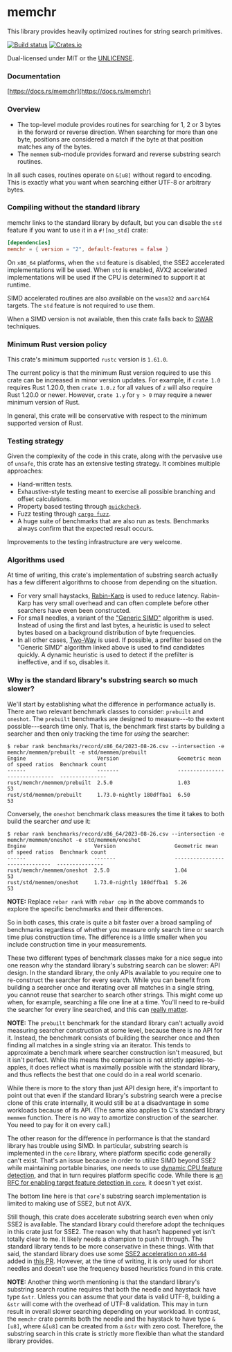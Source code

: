 memchr
======
This library provides heavily optimized routines for string search primitives.

[![Build status](https://github.com/BurntSushi/memchr/workflows/ci/badge.svg)](https://github.com/BurntSushi/memchr/actions)
[![Crates.io](https://img.shields.io/crates/v/memchr.svg)](https://crates.io/crates/memchr)

Dual-licensed under MIT or the [UNLICENSE](https://unlicense.org/).


### Documentation

[https://docs.rs/memchr](https://docs.rs/memchr)


### Overview

* The top-level module provides routines for searching for 1, 2 or 3 bytes
  in the forward or reverse direction. When searching for more than one byte,
  positions are considered a match if the byte at that position matches any
  of the bytes.
* The `memmem` sub-module provides forward and reverse substring search
  routines.

In all such cases, routines operate on `&[u8]` without regard to encoding. This
is exactly what you want when searching either UTF-8 or arbitrary bytes.

### Compiling without the standard library

memchr links to the standard library by default, but you can disable the
`std` feature if you want to use it in a `#![no_std]` crate:

```toml
[dependencies]
memchr = { version = "2", default-features = false }
```

On `x86_64` platforms, when the `std` feature is disabled, the SSE2 accelerated
implementations will be used. When `std` is enabled, AVX2 accelerated
implementations will be used if the CPU is determined to support it at runtime.

SIMD accelerated routines are also available on the `wasm32` and `aarch64`
targets. The `std` feature is not required to use them.

When a SIMD version is not available, then this crate falls back to
[SWAR](https://en.wikipedia.org/wiki/SWAR) techniques.

### Minimum Rust version policy

This crate's minimum supported `rustc` version is `1.61.0`.

The current policy is that the minimum Rust version required to use this crate
can be increased in minor version updates. For example, if `crate 1.0` requires
Rust 1.20.0, then `crate 1.0.z` for all values of `z` will also require Rust
1.20.0 or newer. However, `crate 1.y` for `y > 0` may require a newer minimum
version of Rust.

In general, this crate will be conservative with respect to the minimum
supported version of Rust.


### Testing strategy

Given the complexity of the code in this crate, along with the pervasive use
of `unsafe`, this crate has an extensive testing strategy. It combines multiple
approaches:

* Hand-written tests.
* Exhaustive-style testing meant to exercise all possible branching and offset
  calculations.
* Property based testing through [`quickcheck`](https://github.com/BurntSushi/quickcheck).
* Fuzz testing through [`cargo fuzz`](https://github.com/rust-fuzz/cargo-fuzz).
* A huge suite of benchmarks that are also run as tests. Benchmarks always
  confirm that the expected result occurs.

Improvements to the testing infrastructure are very welcome.


### Algorithms used

At time of writing, this crate's implementation of substring search actually
has a few different algorithms to choose from depending on the situation.

* For very small haystacks,
  [Rabin-Karp](https://en.wikipedia.org/wiki/Rabin%E2%80%93Karp_algorithm)
  is used to reduce latency. Rabin-Karp has very small overhead and can often
  complete before other searchers have even been constructed.
* For small needles, a variant of the
  ["Generic SIMD"](http://0x80.pl/articles/simd-strfind.html#algorithm-1-generic-simd)
  algorithm is used. Instead of using the first and last bytes, a heuristic is
  used to select bytes based on a background distribution of byte frequencies.
* In all other cases,
  [Two-Way](https://en.wikipedia.org/wiki/Two-way_string-matching_algorithm)
  is used. If possible, a prefilter based on the "Generic SIMD" algorithm
  linked above is used to find candidates quickly. A dynamic heuristic is used
  to detect if the prefilter is ineffective, and if so, disables it.


### Why is the standard library's substring search so much slower?

We'll start by establishing what the difference in performance actually
is. There are two relevant benchmark classes to consider: `prebuilt` and
`oneshot`. The `prebuilt` benchmarks are designed to measure---to the extent
possible---search time only. That is, the benchmark first starts by building a
searcher and then only tracking the time for _using_ the searcher:

```
$ rebar rank benchmarks/record/x86_64/2023-08-26.csv --intersection -e memchr/memmem/prebuilt -e std/memmem/prebuilt
Engine                       Version                   Geometric mean of speed ratios  Benchmark count
------                       -------                   ------------------------------  ---------------
rust/memchr/memmem/prebuilt  2.5.0                     1.03                            53
rust/std/memmem/prebuilt     1.73.0-nightly 180dffba1  6.50                            53
```

Conversely, the `oneshot` benchmark class measures the time it takes to both
build the searcher _and_ use it:

```
$ rebar rank benchmarks/record/x86_64/2023-08-26.csv --intersection -e memchr/memmem/oneshot -e std/memmem/oneshot
Engine                      Version                   Geometric mean of speed ratios  Benchmark count
------                      -------                   ------------------------------  ---------------
rust/memchr/memmem/oneshot  2.5.0                     1.04                            53
rust/std/memmem/oneshot     1.73.0-nightly 180dffba1  5.26                            53
```

**NOTE:** Replace `rebar rank` with `rebar cmp` in the above commands to
explore the specific benchmarks and their differences.

So in both cases, this crate is quite a bit faster over a broad sampling of
benchmarks regardless of whether you measure only search time or search time
plus construction time. The difference is a little smaller when you include
construction time in your measurements.

These two different types of benchmark classes make for a nice segue into
one reason why the standard library's substring search can be slower: API
design. In the standard library, the only APIs available to you require
one to re-construct the searcher for every search. While you can benefit
from building a searcher once and iterating over all matches in a single
string, you cannot reuse that searcher to search other strings. This might
come up when, for example, searching a file one line at a time. You'll need
to re-build the searcher for every line searched, and this can [really
matter][burntsushi-bstr-blog].

**NOTE:** The `prebuilt` benchmark for the standard library can't actually
avoid measuring searcher construction at some level, because there is no API
for it. Instead, the benchmark consists of building the searcher once and then
finding all matches in a single string via an iterator. This tends to
approximate a benchmark where searcher construction isn't measured, but it
isn't perfect. While this means the comparison is not strictly
apples-to-apples, it does reflect what is maximally possible with the standard
library, and thus reflects the best that one could do in a real world scenario.

While there is more to the story than just API design here, it's important to
point out that even if the standard library's substring search were a precise
clone of this crate internally, it would still be at a disadvantage in some
workloads because of its API. (The same also applies to C's standard library
`memmem` function. There is no way to amortize construction of the searcher.
You need to pay for it on every call.)

The other reason for the difference in performance is that
the standard library has trouble using SIMD. In particular, substring search
is implemented in the `core` library, where platform specific code generally
can't exist. That's an issue because in order to utilize SIMD beyond SSE2
while maintaining portable binaries, one needs to use [dynamic CPU feature
detection][dynamic-cpu], and that in turn requires platform specific code.
While there is [an RFC for enabling target feature detection in
`core`][core-feature], it doesn't yet exist.

The bottom line here is that `core`'s substring search implementation is
limited to making use of SSE2, but not AVX.

Still though, this crate does accelerate substring search even when only SSE2
is available. The standard library could therefore adopt the techniques in this
crate just for SSE2. The reason why that hasn't happened yet isn't totally
clear to me. It likely needs a champion to push it through. The standard
library tends to be more conservative in these things. With that said, the
standard library does use some [SSE2 acceleration on `x86-64`][std-sse2] added
in [this PR][std-sse2-pr]. However, at the time of writing, it is only used
for short needles and doesn't use the frequency based heuristics found in this
crate.

**NOTE:** Another thing worth mentioning is that the standard library's
substring search routine requires that both the needle and haystack have type
`&str`. Unless you can assume that your data is valid UTF-8, building a `&str`
will come with the overhead of UTF-8 validation. This may in turn result in
overall slower searching depending on your workload. In contrast, the `memchr`
crate permits both the needle and the haystack to have type `&[u8]`, where
`&[u8]` can be created from a `&str` with zero cost. Therefore, the substring
search in this crate is strictly more flexible than what the standard library
provides.

[burntsushi-bstr-blog]: https://blog.burntsushi.net/bstr/#motivation-based-on-performance
[dynamic-cpu]: https://doc.rust-lang.org/std/arch/index.html#dynamic-cpu-feature-detection
[core-feature]: https://github.com/rust-lang/rfcs/pull/3469
[std-sse2]: https://github.com/rust-lang/rust/blob/bf9229a2e366b4c311f059014a4aa08af16de5d8/library/core/src/str/pattern.rs#L1719-L1857
[std-sse2-pr]: https://github.com/rust-lang/rust/pull/103779
